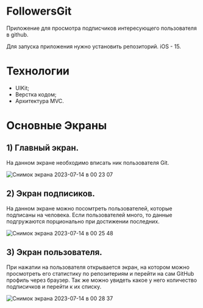 # FollowersGit
Приложение для просмотра подписчиков интересующего пользователя в github.

Для запуска приложения нужно установить репозиторий. iOS - 15. 

# Технологии
- UIKit;
- Верстка кодом;
- Архитектура MVC.

# Основные Экраны

 ## 1) Главный экран.
На данном экране необходимо вписать ник пользователя Git.

![Снимок экрана 2023-07-14 в 00 23 07](https://github.com/BartTime/FollowersGit/assets/44827871/8b1957f5-59f1-40cb-a36f-57f17de6182e)

 ## 2) Экран подписиков.
 На данном экране можно посомтреть пользователей, которые подписаны на человека. Если пользователей много, то данные подгружаются порционально при достижении последних.
 
 ![Снимок экрана 2023-07-14 в 00 25 48](https://github.com/BartTime/FollowersGit/assets/44827871/0f8a2d73-6082-4899-8983-f8c558e27e40)

 ## 3) Экран пользователя.

 При нажатии на пользователя открывается экран, на котором можно просмотреть его статистику по репозитериям и перейти на сам GitHub профиль через браузер. Так же можно увидеть какое у него количество подписичков и перейти к их списку.

 ![Снимок экрана 2023-07-14 в 00 28 37](https://github.com/BartTime/FollowersGit/assets/44827871/6521646b-6bb4-4c49-9f8f-e14db36445b3)


